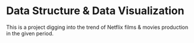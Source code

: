 # Data Structure & Data Visualization
This is a project digging into the trend of Netflix films & movies production in the given period.
